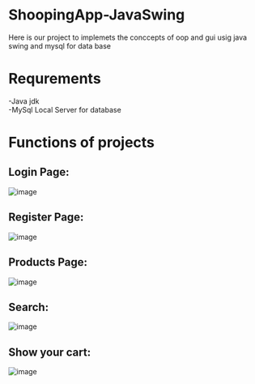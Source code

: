 # ShoopingApp-JavaSwing
Here is our project to implemets the conccepts of oop and gui usig java swing and mysql for data base
# Requrements 
-Java jdk \
-MySql Local Server for database 
# Functions of projects
## Login Page:
![image](https://user-images.githubusercontent.com/96799091/175448048-3991fde5-48b1-4e74-b00e-3df2ca5e33ee.png)
## Register Page:
![image](https://user-images.githubusercontent.com/96799091/175448593-94bbd55d-d8ce-4902-b9fe-e32f0be48998.png)
## Products Page:
![image](https://user-images.githubusercontent.com/96799091/175448461-2578511f-ab04-48b5-bbaf-f04872a0f521.png)
## Search:
![image](https://user-images.githubusercontent.com/96799091/175448505-7dc1ac79-0425-474f-9c41-999c0255a8e0.png)
## Show your cart:
![image](https://user-images.githubusercontent.com/96799091/175448526-f956d303-e825-45e7-bcdd-66b70887f4b5.png)
